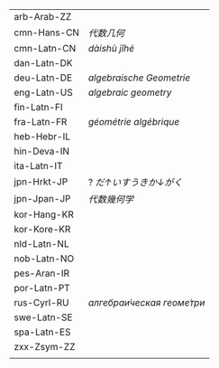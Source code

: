 | | |
|-|-|
| arb-Arab-ZZ |  |
| cmn-Hans-CN | _代数几何_ |
| cmn-Latn-CN | _dàishù jǐhé_ |
| dan-Latn-DK |  |
| deu-Latn-DE | _algebraische Geometrie_ |
| eng-Latn-US | _algebraic geometry_ |
| fin-Latn-FI |  |
| fra-Latn-FR | _géométrie algébrique_ |
| heb-Hebr-IL |  |
| hin-Deva-IN |  |
| ita-Latn-IT |  |
| jpn-Hrkt-JP | ? _だ↑いすうきか↓がく_ |
| jpn-Jpan-JP | _代数幾何学_ |
| kor-Hang-KR |  |
| kor-Kore-KR |  |
| nld-Latn-NL |  |
| nob-Latn-NO |  |
| pes-Aran-IR |  |
| por-Latn-PT |  |
| rus-Cyrl-RU | _алгебраи́ческая геоме́три_ |
| swe-Latn-SE |  |
| spa-Latn-ES |  |
| zxx-Zsym-ZZ |  |
|  |  |
